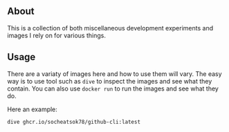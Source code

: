 ## About

This is a collection of both miscellaneous development experiments and images I rely on for various things.

## Usage

There are a variaty of images here and how to use them will vary. The easy way is to use tool such as `dive` to inspect the images and see what they contain. You can also use `docker run` to run the images and see what they do.

Here an example:
```bash
dive ghcr.io/socheatsok78/github-cli:latest
```
